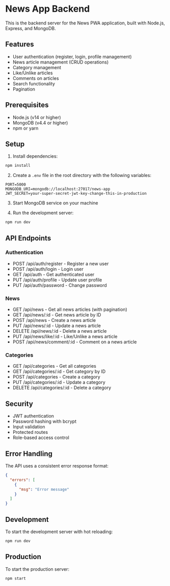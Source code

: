 # News App Backend

This is the backend server for the News PWA application, built with Node.js, Express, and MongoDB.

## Features

- User authentication (register, login, profile management)
- News article management (CRUD operations)
- Category management
- Like/Unlike articles
- Comments on articles
- Search functionality
- Pagination

## Prerequisites

- Node.js (v14 or higher)
- MongoDB (v4.4 or higher)
- npm or yarn

## Setup

1. Install dependencies:
```bash
npm install
```

2. Create a `.env` file in the root directory with the following variables:
```
PORT=5000
MONGODB_URI=mongodb://localhost:27017/news-app
JWT_SECRET=your-super-secret-jwt-key-change-this-in-production
```

3. Start MongoDB service on your machine

4. Run the development server:
```bash
npm run dev
```

## API Endpoints

### Authentication
- POST /api/auth/register - Register a new user
- POST /api/auth/login - Login user
- GET /api/auth - Get authenticated user
- PUT /api/auth/profile - Update user profile
- PUT /api/auth/password - Change password

### News
- GET /api/news - Get all news articles (with pagination)
- GET /api/news/:id - Get news article by ID
- POST /api/news - Create a news article
- PUT /api/news/:id - Update a news article
- DELETE /api/news/:id - Delete a news article
- PUT /api/news/like/:id - Like/Unlike a news article
- POST /api/news/comment/:id - Comment on a news article

### Categories
- GET /api/categories - Get all categories
- GET /api/categories/:id - Get category by ID
- POST /api/categories - Create a category
- PUT /api/categories/:id - Update a category
- DELETE /api/categories/:id - Delete a category

## Security

- JWT authentication
- Password hashing with bcrypt
- Input validation
- Protected routes
- Role-based access control

## Error Handling

The API uses a consistent error response format:
```json
{
  "errors": [
    {
      "msg": "Error message"
    }
  ]
}
```

## Development

To start the development server with hot reloading:
```bash
npm run dev
```

## Production

To start the production server:
```bash
npm start
``` 